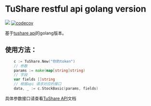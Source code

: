 # TuShare restful api golang version
![](https://travis-ci.org/ShawnRong/tushare-go.svg?branch=master)
[![codecov](https://codecov.io/gh/ShawnRong/tushare-go/branch/master/graph/badge.svg)](https://codecov.io/gh/ShawnRong/tushare-go)


基于[tushare api](https://tushare.pro/document/2)的golang版本。
## 使用方法：
```go
	c := TuShare.New("你的token")
	// 参数
	params := make(map[string]string)
	// 字段
	var fields []string
	// 根据api 请求对应的接口
	data, _ := c.StockBasic(params, fields)	
```

具体参数接口请查看[TuShare API](https://tushare.pro/document/2)文档